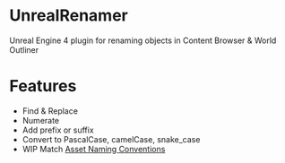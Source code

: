 # UnrealRenamer
Unreal Engine 4 plugin for renaming objects in Content Browser &amp; World Outliner
# Features
* Find & Replace
* Numerate
* Add prefix or suffix
* Convert to PascalCase, camelCase, snake_case
* WIP Match [Asset Naming Conventions](https://github.com/Allar/ue4-style-guide#anc)

